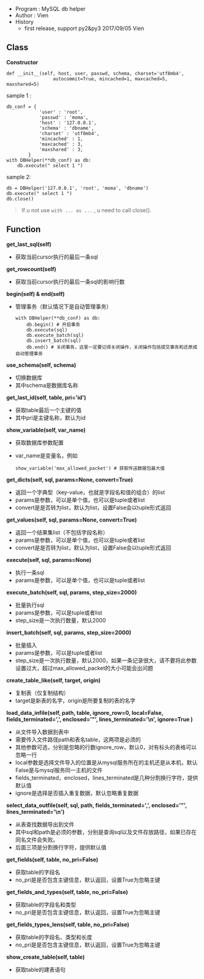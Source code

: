 - Program : MySQL db helper
- Author : Vien
- History
  - first release, support py2&py3  2017/09/05  Vien

## Class
**Constructor**
```
def __init__(self, host, user, passwd, schema, charset='utf8mb4',
                 autocommit=True, mincached=1, maxcached=5, maxshared=5)
```
sample 1 :

```
db_conf = {
            'user' : 'root',
            'passwd' : 'moma',
            'host' : '127.0.0.1',
            'schema' : 'dbname',
            'charset' : 'utf8mb4',
            'mincached' : 1,
            'maxcached' : 3,
            'maxshared' : 3,
        }
with DBHelper(**db_conf) as db:
    db.execute(" select 1 ") 
```

sample 2:

```
db = DBHelper('127.0.0.1', 'root', 'moma', 'dbname')
db.execute(" select 1 ")
db.close()
```

> If u not use `with ... as ...` , u need to call close().



## Function

**get_last_sql(self)**

- 获取当前cursor执行的最后一条sql

**get_rowcount(self)**

- 获取当前cursor执行的最后一条sql的影响行数

**begin(self) & end(self)**

- 管理事务（默认情况下是自动管理事务）

  ```
  with DBHelper(**db_conf) as db:
      db.begin() # 开启事务
      db.execute(sql)
      db.execute_batch(sql)
      db.insert_batch(sql)
      db.end() # 关闭事务，这里一定要记得关闭操作，关闭操作包括提交事务和还原成自动管理事务
  ```

**use_schema(self, schema)**

- 切换数据库
- 其中schema是数据库名称

**get_last_id(self, table, pri='id')**

- 获取table最后一个主键的值
- 其中pri是主键名称，默认为id

**show_variable(self, var_name)**

- 获取数据库参数配置

- var_name是变量名，例如

  ```
  show_variable('max_allowed_packet') # 获取传送数据包最大值
  ```

**get_dicts(self, sql, params=None, convert=True)**

- 返回一个字典型（key-value，也就是字段名和值的组合）的list
- params是参数，可以是单个值，也可以是tuple或者list
- convert是是否转为list，默认为list，设置False会以tuple形式返回

**get_values(self, sql, params=None, convert=True)**

- 返回一个结果集list（不包括字段名称）
- params是参数，可以是单个值，也可以是tuple或者list
- convert是是否转为list，默认为list，设置False会以tuple形式返回

**execute(self, sql, params=None)**

- 执行一条sql
- params是参数，可以是单个值，也可以是tuple或者list

**execute_batch(self, sql, params, step_size=2000)**

- 批量执行sql
- params是参数，可以是tuple或者list
- step_size是一次执行数量，默认2000

**insert_batch(self, sql, params, step_size=2000)**

- 批量插入
- params是参数，可以是tuple或者list
- step_size是一次执行数量，默认2000，如果一条记录很大，请不要将此参数设置过大，超过max_allowed_packet的大小可能会出问题

**create_table_like(self, target, origin)**

- 复制表（仅复制结构）
- target是新表的名字，origin是所要复制的表的名字

**load_data_infile(self, path, table, ignore_row=0, local=False, fields_terminated=',', enclosed='"',
                         lines_terminated='\\n', ignore=True
                         )**

- 从文件导入数据到表中
- 需要传入文件路径path和表名table，这两项是必须的
- 其他参数可选，分别是忽略的行数ignore_row，默认0，对有标头的表格可以忽略一行
- local参数是选择文件导入的位置是从mysql服务所在的主机还是从本机，默认False是与mysql服务同一主机的文件
- fields_terminated，enclosed，lines_terminated是几种分割换行字符，提供默认值
- ignore是选择是否插入重复数据，默认忽略重复数据

**select_data_outfile(self, sql, path, fields_terminated=',', enclosed='"',
                            lines_terminated='\\n')**

- 从表查找数据导出到文件
- 其中sql和path是必须的参数，分别是查询sql以及文件存放路径，如果已存在同名文件会失败。
- 后面三项是分割换行字符，提供默认值

**get_fields(self, table, no_pri=False)**

- 获取table的字段名
- no_pri是是否包含主键信息，默认返回，设置True为忽略主键

**get_fields_and_types(self, table, no_pri=False)**

- 获取table的字段名和类型
- no_pri是是否包含主键信息，默认返回，设置True为忽略主键

**get_fields_types_lens(self, table, no_pri=False)**

- 获取table的字段名、类型和长度
- no_pri是是否包含主键信息，默认返回，设置True为忽略主键

**show_create_table(self, table)**

- 获取table的建表语句